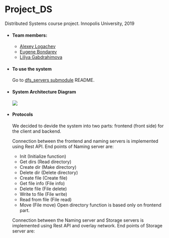 # Project_DS
Distributed Systems course project. Innopolis University, 2019

- #### Team members:
    - [Alexey Logachev](https://github.com/Picroc)
    - [Eugene Bondarev](https://github.com/laser4622)
    - [Liliya Gabdrahimova](https://github.com/liarmand)

- #### To use the system
    Go to [dfs_servers submodule](https://github.com/Picroc/flask-dfs-service/tree/fd6e8baaa7d988c5ecea5de5a98311814580c04a) README.
    

- #### System Architecture Diagram
    ![](https://i.imgur.com/Tvav0O8.png)

- #### Protocols
    We decided to devide the system into two parts: frontend (front side) for the client and backend.
    
    Connection between the frontend and naming servers is implemented using Rest API. 
    End points of Naming server are:
    - Init (Initialize function)
    - Get dirs (Read directory)
    - Create dir (Make directory)
    - Delete dir (Delete directory)
    - Create file (Create file)
    - Get file info (File info)
    - Delete file (File delete)
    - Write to file (File write)
    - Read from file (File read)
    - Move (File move)
    Open directory function is based only on frontend part.
    
    Connection between the Naming server and Storage servers is implemented using Rest API and overlay network.
    End points of Storage server are:
